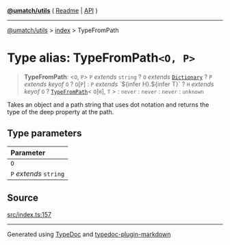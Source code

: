 [**@umatch/utils**](../../README.md) ( [Readme](../../README.md) \| [API](../../API.md) )

---

[@umatch/utils](../../API.md) > [index](../README.md) > TypeFromPath

# Type alias: TypeFromPath`<O, P>`

> **TypeFromPath**: \<`O`, `P`\> `P` _extends_ `string` ? `O` _extends_ [`Dictionary`](type-alias.Dictionary.md) ? `P` _extends_ _keyof_ `O` ? `O`[`P`] : `P` _extends_ \`$\{infer H}.$\{infer T}\` ? `H` _extends_ _keyof_ `O` ? [`TypeFromPath`](type-alias.TypeFromPath.md)\< `O`[`H`], `T` \> : `never` : `never` : `never` : `unknown`

Takes an object and a path string that uses dot notation
and returns the type of the deep property at the path.

## Type parameters

| Parameter              |
| :--------------------- |
| `O`                    |
| `P` _extends_ `string` |

## Source

[src/index.ts:157](https://github.com/umatch-oficial/utils/blob/00cf87f/src/index.ts#L157)

---

Generated using [TypeDoc](https://typedoc.org/) and [typedoc-plugin-markdown](https://www.npmjs.com/package/typedoc-plugin-markdown)
